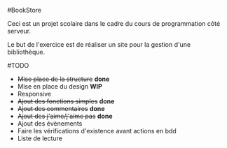 #BookStore

Ceci est un projet scolaire dans le cadre du cours de programmation côté serveur. 

Le but de l'exercice est de réaliser un site pour la gestion d'une bibliothèque. 

#TODO
- ~~Mise place de la structure~~ **done**
- Mise en place du design **WIP**
- Responsive
- ~~Ajout des fonctions simples~~ **done** 
- ~~Ajout des commentaires~~ **done** 
- ~~Ajout des j'aime/j'aime pas~~ **done** 
- Ajout des évènements 
- Faire les vérifications d'existence avant actions en bdd
- Liste de lecture 